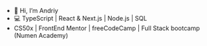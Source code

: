 - 👋 Hi, I’m Andriy
- 💻 TypeScript | React & Next.js | Node.js | SQL
- CS50x | FrontEnd Mentor | freeCodeCamp | Full Stack bootcamp (Numen Academy) 

<!---
Andriy-Kozlovsky/Andriy-Kozlovsky is a ✨ special ✨ repository because its `README.md` (this file) appears on your GitHub profile.
You can click the Preview link to take a look at your changes.
--->
